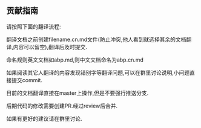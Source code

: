 ## 贡献指南

请按照下面的翻译流程:

翻译文档之前创建filename.cn.md文件(防止冲突,他人看到就选择其余的文档翻译,内容可以留空),翻译后及时提交.

命名规则英文文档如abp.md,则中文文档命名为abp.cn.md

如果阅读其它人翻译的内容发现错别字等翻译问题,可以在群里讨论说明,小问题直接提交commit.

目前的文档翻译直接在master上操作,但是不要强行推送分支.

后期代码的修改需要创建PR.经过review后合并.

如果有更好的建议请在群里讨论.
